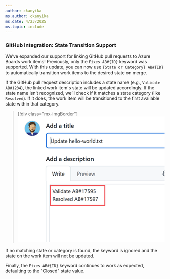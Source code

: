 ```yaml
---
author: ckanyika
ms.author: ckanyika
ms.date: 4/23/2025
ms.topic: include
---
```


### GitHub Integration: State Transition Support

We’ve expanded our support for linking GitHub pull requests to Azure Boards work items! Previously, only the `Fixes AB#{ID}` keyword was supported. With this update, you can now use `{State or Category} AB#{ID}` to automatically transition work items to the desired state on merge.

If the GitHub pull request description includes a state name (e.g., `Validate AB#1234`), the linked work item's state will be updated accordingly. If the state name isn’t recognized, we’ll check if it matches a state category (like `Resolved`). If it does, the work item will be transitioned to the first available state within that category. 

> [!div class="mx-imgBorder"]
> [![Screenshot of validate work item.](../../media/255-boards-01.png "Screenshot of validate work item")](../../media/255-boards-01.png#lightbox)

If no matching state or category is found, the keyword is ignored and the state on the work item will not be updated.
    
Finally, the `Fixes AB#{ID}` keyword continues to work as expected, defaulting to the &quot;Closed&quot; state value.
